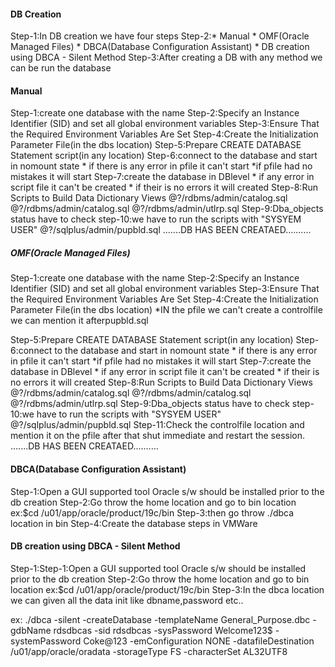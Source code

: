 ####  DB Creation 
Step-1:In DB creation we have four steps
Step-2:* Manual
       * OMF(Oracle Managed Files)
       * DBCA(Database Configuration Assistant)
       * DB creation using DBCA - Silent Method
Step-3:After creating  a DB with any method we can be run the database


####   Manual
Step-1:create one database with the name
Step-2:Specify an Instance Identifier (SID) and set all global environment variables
Step-3:Ensure That the Required Environment Variables Are Set
Step-4:Create the Initialization Parameter File(in the dbs location)
Step-5:Prepare CREATE DATABASE Statement script(in any location)
Step-6:connect to the database and start in nomount state
     * if there is any error in pfile it can't start
     *if pfile had no mistakes it will start
Step-7:create the database in DBlevel
     * if any error in script file it can't be created
     * if their is no errors it will created
Step-8:Run Scripts to Build Data Dictionary Views
      @?/rdbms/admin/catalog.sql
      @?/rdbms/admin/catalog.sql
      @?/rdbms/admin/utlrp.sql
Step-9:Dba_objects status have to check
step-10:we have to run the scripts with "SYSYEM USER"
        @?/sqlplus/admin/pupbld.sql
    .......DB HAS BEEN CREATAED..........


##### OMF(Oracle Managed Files)
Step-1:create one database with the name
Step-2:Specify an Instance Identifier (SID) and set all global environment variables
Step-3:Ensure That the Required Environment Variables Are Set
Step-4:Create the Initialization Parameter File(in the dbs location)
       *IN the pfile we can't create a controlfile we can mention it afterpupbld.sql

Step-5:Prepare CREATE DATABASE Statement script(in any location)
Step-6:connect to the database and start in nomount state
     * if there is any error in pfile it can't start
     *if pfile had no mistakes it will start
Step-7:create the database in DBlevel
     * if any error in script file it can't be created
     * if their is no errors it will created
Step-8:Run Scripts to Build Data Dictionary Views
      @?/rdbms/admin/catalog.sql
      @?/rdbms/admin/catalog.sql
      @?/rdbms/admin/utlrp.sql
Step-9:Dba_objects status have to check
step-10:we have to run the scripts with "SYSYEM USER"
        @?/sqlplus/admin/pupbld.sql
Step-11:Check the controlfile location and mention it on the pfile after that shut immediate and restart the session.      
    .......DB HAS BEEN CREATAED..........
  

  ####  DBCA(Database Configuration Assistant)
  Step-1:Open a GUI supported tool  Oracle s/w should be installed prior to the db creation
  Step-2:Go throw the home location and go to bin location
         ex:$cd /u01/app/oracle/product/19c/bin
  Step-3:then go throw ./dbca location in bin
  Step-4:Create the database steps in VMWare

  ####  DB creation using DBCA - Silent Method
  Step-1:Step-1:Open a GUI supported tool  Oracle s/w should be installed prior to the db creation
  Step-2:Go throw the home location and go to bin location
         ex:$cd /u01/app/oracle/product/19c/bin
  Step-3:In the dbca location we can given all the data init like dbname,password etc..

  ex: ./dbca -silent -createDatabase -templateName General_Purpose.dbc -gdbName rdsdbcas -sid rdsdbcas -sysPassword Welcome123$ -systemPassword Coke@123 -emConfiguration NONE -datafileDestination /u01/app/oracle/oradata -storageType FS -characterSet AL32UTF8 
